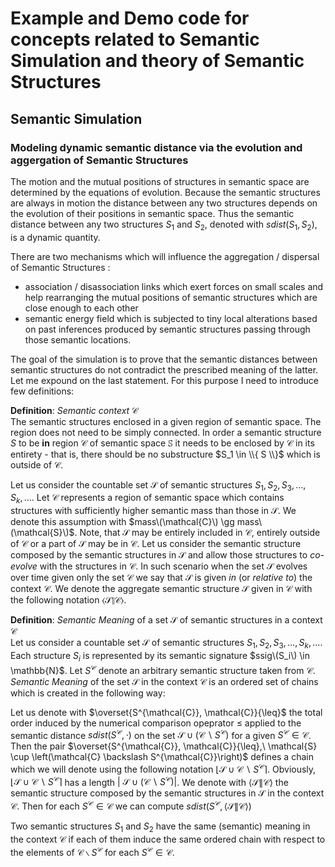 # Example and Demo code for concepts related to Semantic Simulation and theory of Semantic Structures

## Semantic Simulation

### Modeling dynamic semantic distance via the evolution and aggergation of Semantic Structures 

The motion and the mutual positions of structures in semantic space are determined by the equations of evolution. Because the semantic structures are always in motion the distance between any two structures depends on the evolution of their positions in semantic space. Thus the semantic distance between any two structures $S_1$ and $S_2$, denoted with $sdist\left(S_1,S_2\right)$, is a dynamic quantity.

There are two mechanisms which will influence the aggregation / dispersal of Semantic Structures :

 * association / disassociation links which exert forces on small scales and help rearranging the mutual positions of semantic structures which are close enough to each other
 * semantic energy field which is subjected to tiny local alterations based on past inferences produced by semantic structures passing through those semantic locations.

The goal of the simulation is to prove that the semantic distances between semantic structures do not contradict the prescribed meaning of the latter. Let me expound on the last statement. For this purpose I need to introduce few definitions:

**Definition**: _Semantic context_ $\mathcal{C}$ \
The semantic structures enclosed in a given region of semantic space. The region does not need to be simply connected. In order a semantic structure $S$ to be **in** region $\mathcal{C}$ of semantic space $\mathbb{S}$ it needs to be enclosed by $\mathcal{C}$ in its entirety - that is, there should be no substructure $S_1 \in \\{ S \\}$ which is outside of $\mathcal{C}$. 

Let us consider the countable set  $\mathcal{S}$ of semantic structures $S_1, S_2, S_3, \dots, S_k, \dots$. Let $\mathcal{C}$ represents a region of semantic space which contains structures with sufficiently higher semantic mass than those in $\mathcal{S}$. We denote this assumption with $mass\(\mathcal{C}\) \gg mass\(\mathcal{S}\)$. Note, that $\mathcal{S}$ may be entirely included in $\mathcal{C}$, entirely outside of $\mathcal{C}$ or a part of $\mathcal{S}$ may be in $\mathcal{C}$. Let us consider the semantic structure composed by the semantic structures in $\mathcal{S}$ and allow those structures to _co-evolve_ with the structures in $\mathcal{C}$. In such scenario when the set $\mathcal{S}$ evolves over time given only the set $\mathcal{C}$ we say that $\mathcal{S}$ is given _in_ (or _relative to_) the context $\mathcal{C}$.  We denote the aggregate semantic structure $\mathcal{S}$ given in $\mathcal{C}$ with the following notation $\langle \mathcal{S} \| \mathcal{C} \rangle$.


**Definition**: _Semantic Meaning_ of a set $\mathcal{S}$ of semantic structures in a context $\mathcal{C}$ \
Let us consider a countable set $\mathcal{S}$ of semantic structures $S_1, S_2, S_3, \dots, S_k, \dots$. Each structure $S_i$ is represented by its semantic signature $ssig\(S_i\) \in \mathbb{N}$. Let $S^{\mathcal{C}}$ denote an arbitrary semantic structure taken from $\mathcal{C}$. _Semantic Meaning_ of the set $\mathcal{S}$ in the context $\mathcal{C}$ is an ordered set of chains which is created in the following way: 

Let us denote with $\overset{S^{\mathcal{C}}, \mathcal{C}}{\leq}$ the total order induced by the numerical comparison opeprator $\leq$ applied to the  semantic distance $sdist\left(S^{\mathcal{C}},\cdot\right)$ on the set  $\mathcal{S} \cup \left(\mathcal{C} \backslash S^{\mathcal{C}} \right)$ for a given $S^{\mathcal{C}} \in \mathcal{C}$.
Then the pair $\overset{S^{\mathcal{C}}, \mathcal{C}}{\leq},\ \mathcal{S} \cup \left(\mathcal{C} \backslash S^{\mathcal{C}}\right)$ defines a chain which we will denote using the following notation $\lfloor\mathcal{S} \cup \mathcal{C} \backslash S^{\mathcal{C}}\rceil$.  Obviously, $\lfloor\mathcal{S} \cup \mathcal{C} \backslash S^{\mathcal{C}}\rceil$ has a length $\big|\ \mathcal{S} \cup \left(\mathcal{C} \backslash S^{\mathcal{C}}\right)\big|$. We denote with $\langle \mathcal{S} \| \mathcal{C} \rangle$ the semantic structure composed by the semantic structures in $\mathcal{S}$ in the context $\mathcal{C}$. Then for each $S^{\mathcal{C}} \in \mathcal{C}$ we can compute $sdist\left( S^{\mathcal{C}}, \langle \mathcal{S} \| \mathcal{C} \rangle \right)$

Two semantic structures $S_1$ and $S_2$ have the same (semantic) meaning in the context $\mathcal{C}$ if each of them induce the same ordered chain with respect to the elements of $\mathcal{C} \backslash S^{\mathcal{C}}$ for each  $S^{\mathcal{C}} \in \mathcal{C}$.

